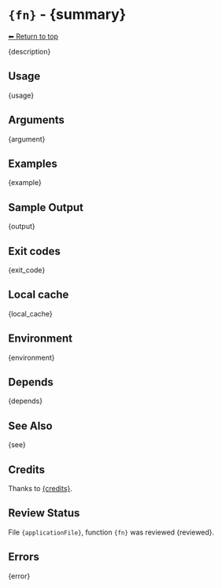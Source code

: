 # `{fn}` - {summary}

[⬅ Return to top](index.md)

{description}

## Usage

{usage}

## Arguments

{argument}

## Examples

{example}

## Sample Output

{output}

## Exit codes

{exit_code}

## Local cache

{local_cache}

## Environment

{environment}

## Depends

{depends}

## See Also

{see}

## Credits

Thanks to [{credits}]({source}).

## Review Status

File `{applicationFile}`, function `{fn}` was reviewed {reviewed}.

## Errors

{error}
